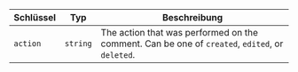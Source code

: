 | Schlüssel | Typ      | Beschreibung                                                                                   |
| --------- | -------- | ---------------------------------------------------------------------------------------------- |
| `action`  | `string` | The action that was performed on the comment. Can be one of `created`, `edited`, or `deleted`. |
